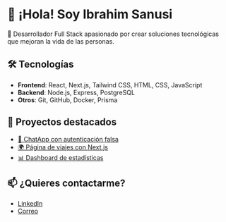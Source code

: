 # 👋 ¡Hola! Soy Ibrahim Sanusi

🎯 Desarrollador Full Stack apasionado por crear soluciones tecnológicas que mejoran la vida de las personas.

## 🛠️ Tecnologías
- **Frontend**: React, Next.js, Tailwind CSS, HTML, CSS, JavaScript
- **Backend**: Node.js, Express, PostgreSQL
- **Otros**: Git, GitHub, Docker, Prisma

## 📌 Proyectos destacados
- [💬 ChatApp con autenticación falsa](https://github.com/ibraSanusi/chatapp)
- [🌍 Página de viajes con Next.js](https://github.com/ibraSanusi/travel-nextjs)
- [📊 Dashboard de estadísticas](https://github.com/ibraSanusi/dashboard-project)

## 📫 ¿Quieres contactarme?
- [LinkedIn](https://www.linkedin.com/in/ibrahim-ayodeji-sanusi-0208112a7/)
- [Correo](mailto:ibrahimsanusi.dev@gmail.com)
